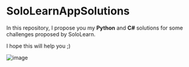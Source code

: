 # SoloLearnAppSolutions

In this repository, I propose you my **Python** and **C#** solutions for some challenges proposed by SoloLearn.

I hope this will help you ;)

![image](https://user-images.githubusercontent.com/59586260/119279607-0d712080-bc2d-11eb-844f-eb2cd5c63de1.png)
